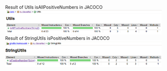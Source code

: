 Result of Utils isAllPositiveNumbers in JACOCO
![img.png](files/img.png)
Result of StringUtils isPositiveNumbers in JACOCO
![img_1.png](files/img_1.png)